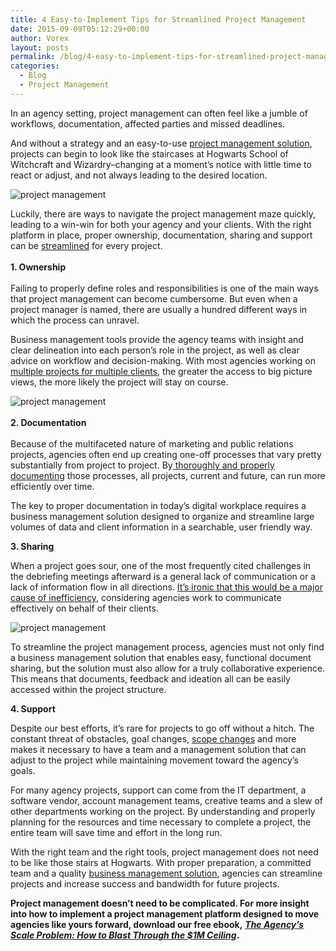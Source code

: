 ```yaml
---
title: 4 Easy-to-Implement Tips for Streamlined Project Management
date: 2015-09-09T05:12:29+00:00
author: Vorex
layout: posts
permalink: /blog/4-easy-to-implement-tips-for-streamlined-project-management/
categories:
  - Blog
  - Project Management
---
```

In an agency setting, project management can often feel like a jumble of workflows, documentation, affected parties and missed deadlines.

<span style="font-weight: 400;">And without a strategy and an easy-to-use </span>[<span style="font-weight: 400;">project management solution</span>](http://www.vorex.com/product/online-project-management/)<span style="font-weight: 400;">, projects can begin to look like the staircases at Hogwarts School of Witchcraft and Wizardry&#8211;changing at a moment&#8217;s notice with little time to react or adjust, and not always leading to the desired location.</span><!--more-->

![project management](https://media.giphy.com/media/sG6OMoGquxffa/giphy.gif)

<span style="font-weight: 400;">Luckily, there are ways to navigate the project management maze quickly, leading to a win-win for both your agency and your clients. With the right platform in place, proper ownership, documentation, sharing and support can be </span>[<span style="font-weight: 400;">streamlined</span>](http://smallbusiness.chron.com/streamline-work-process-improve-work-flow-3929.html) <span style="font-weight: 400;">for every project.</span>

<b style="line-height: 1.6471;">1. Ownership</b>

<span style="font-weight: 400;">Failing to properly define roles and responsibilities is one of the main ways that project management can become cumbersome. But even when a project manager is named, there are usually a hundred different ways in which the process can unravel.</span>

<span style="font-weight: 400;">Business management tools provide the agency teams with insight and clear delineation into each person&#8217;s role in the project, as well as clear advice on workflow and decision-making. With most agencies working on </span>[<span style="font-weight: 400;">multiple projects for multiple clients</span>](http://www.innovatenewalbany.org/business/agency-life-manage-multiple-projects/)<span style="font-weight: 400;">, the greater the access to big picture views, the more likely the project will stay on course.</span>

![project management](https://media.giphy.com/media/12TRwqHpz2cfzG/giphy.gif)

<b style="line-height: 1.6471;">2. Documentation</b>

<span style="font-weight: 400;">Because of the multifaceted nature of marketing and public relations projects, agencies often end up creating one-off processes that vary pretty substantially from project to project. By</span>[ <span style="font-weight: 400;">thoroughly and properly documenting</span>](http://dabrianmarketing.com/blog/tips-to-streamline-project-management/) <span style="font-weight: 400;">those processes, all projects, current and future, can run more efficiently over time.</span>

<span style="font-weight: 400;">The key to proper documentation in today&#8217;s digital workplace requires a business management solution designed to organize and streamline large volumes of data and client information in a searchable, user friendly way.</span>

**3. Sharing**

<span style="font-weight: 400;">When a project goes sour, one of the most frequently cited challenges in the debriefing meetings afterward is a general lack of communication or a lack of information flow in all directions. </span>[<span style="font-weight: 400;">It&#8217;s ironic that this would be a major cause of inefficiency</span>](http://blog.raventools.com/4-project-management-tips-to-streamline-your-ppc-campaigns/)<span style="font-weight: 400;">, considering agencies work to communicate effectively on behalf of their clients.</span>

![project management](https://media.giphy.com/media/10IgQgi0J5TnUs/giphy.gif)

To streamline the project management process, agencies must not only find a business management solution that enables easy, functional document sharing, but the solution must also allow for a truly collaborative experience. This means that documents, feedback and ideation all can be easily accessed within the project structure.

**4. Support**

<span style="font-weight: 400;">Despite our best efforts, it&#8217;s rare for projects to go off without a hitch. The constant threat of obstacles, goal changes, </span>[<span style="font-weight: 400;">scope changes</span>](https://blog.bidsketch.com/clients/preventing-scope-creep/) <span style="font-weight: 400;">and more makes it necessary to have a team and a management solution that can adjust to the project while maintaining movement toward the agency&#8217;s goals.</span>

<span style="font-weight: 400;">For many agency projects, support can come from the IT department, a software vendor, account management teams, creative teams and a slew of other departments working on the project. By understanding and properly planning for the resources and time necessary to complete a project, the entire team will save time and effort in the long run.</span>

<span style="font-weight: 400;">With the right team and the right tools, project management does not need to be like those stairs at Hogwarts. With proper preparation, a committed team and a quality </span>[<span style="font-weight: 400;">business management solution</span>](http://www.vorex.com/solutions/agencies-professional-services-organizations/)<span style="font-weight: 400;">, agencies can streamline projects and increase success and bandwidth for future projects.</span>

**Project management doesn&#8217;t need to be complicated. For more insight into how to implement a project management platform designed to move agencies like yours forward, download our free ebook,** [**_The Agency&#8217;s Scale Problem: How to Blast Through the $1M Ceiling_**](http://vorex.hs-sites.com/agency-scale-ebook?__hstc=100746398.b2843db0333d5242d1d7cad84e1e93d1.1428948442272.1440446483734.1440526696415.69&__hssc=100746398.5.1440526696415&__hsfp=3983076714)**.**
